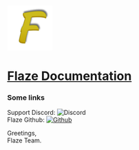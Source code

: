 ![Flaze](images/logo.png)
# [Flaze Documentation](https://github.com/furiozia/Flaze/wiki)  

### Some links
Support Discord: ![Discord](https://discordapp.com/api/guilds/813024193968734239/widget.png)  
Flaze Github: [![Github](https://img.shields.io/badge/Github-Flaze-orange?style=flat-square)](https://github.com/FlazeBot)

Greetings,  
Flaze Team.
